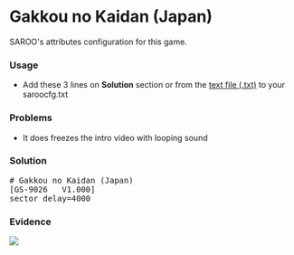 # Gakkou no Kaidan (Japan)

SAROO's attributes configuration for this game.

### Usage

- Add these 3 lines on **Solution** section or from the [text file (.txt)](./config.txt) to your saroocfg.txt

### Problems

- It does freezes the intro video with looping sound

### Solution

<pre># Gakkou no Kaidan (Japan)
[GS-9026   V1.000]
sector_delay=4000</pre>

### Evidence

[![](https://img.youtube.com/vi/AnM0iPJ3lCM/0.jpg)](https://youtu.be/AnM0iPJ3lCM)
